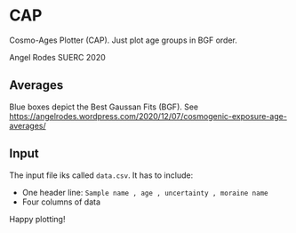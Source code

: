# CAP
Cosmo-Ages Plotter (CAP). Just plot age groups in BGF order.

Angel Rodes
SUERC 2020


## Averages

Blue boxes depict the Best Gaussan Fits (BGF). See https://angelrodes.wordpress.com/2020/12/07/cosmogenic-exposure-age-averages/

## Input

The input file iks called `data.csv`. It has to include:

* One header line: ` Sample name , age , uncertainty , moraine name `
* Four columns of data

Happy plotting!
